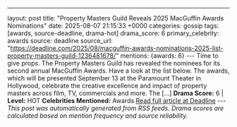 ---
layout: post
title: "Property Masters Guild Reveals 2025 MacGuffin Awards Nominations"
date: 2025-08-07 21:15:33 +0000
categories: gossip
tags: [awards, source-deadline, drama-hot]
drama_score: 6
primary_celebrity: awards
source: deadline
source_url: "https://deadline.com/2025/08/macguffin-awards-nominations-2025-list-property-masters-guild-1236481678/"
mentions: {awards: 6} --- Time to give props. The Property Masters Guild has revealed the nominees for its second annual MacGuffin Awards. Have a look at the list below. The awards, which will be presented September 13 at the Paramount Theater in Hollywood, celebrate the creative excellence and impact of property masters across film, TV, commercials and more. The […] **Drama Score:** 6 | **Level:** HOT **Celebrities Mentioned:** Awards [Read full article at Deadline](https://deadline.com/2025/08/macguffin-awards-nominations-2025-list-property-masters-guild-1236481678/) --- *This post was automatically generated from RSS feeds. Drama scores are calculated based on mention frequency and source reliability.*